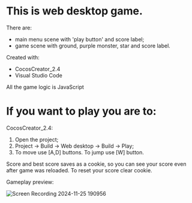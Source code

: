 # This is web desktop game. 
There are: 
* main menu scene with 'play button' and score label;
* game scene with ground, purple monster, star and score label.

Created with:
* CocosCreator_2.4
* Visual Studio Code

All the game logic is JavaScript

# If you want to play you are to:
CocosCreator_2.4:
1. Open the project;
2. Project -> Build -> Web desktop -> Build -> Play;
3. To move use [A,D] buttons. To jump use [W] button.

Score and best score saves as a cookie, so you can see your score even after game was reloaded. To reset your score clear cookie.

Gameplay preview:

![Screen Recording 2024-11-25 190956](https://github.com/user-attachments/assets/a25b361b-c4d7-4c00-857a-12637f6dfae7)
